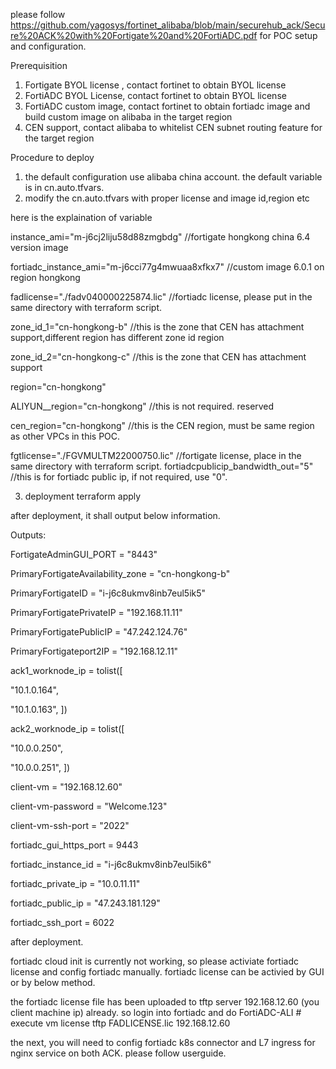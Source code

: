 please follow https://github.com/yagosys/fortinet_alibaba/blob/main/securehub_ack/Secure%20ACK%20with%20Fortigate%20and%20FortiADC.pdf for POC setup and configuration.


Prerequisition
1. Fortigate BYOL license , contact fortinet to obtain BYOL license
2. FortiADC BYOL License, contact fortinet to obtain BYOL license
3. FortiADC custom image, contact fortinet to obtain fortiadc image and build custom image on alibaba in the target region
4. CEN support, contact alibaba to whitelist CEN subnet routing feature for the target region

Procedure to deploy
1. the default configuration use alibaba china account. the default variable is in cn.auto.tfvars. 
2. modify the cn.auto.tfvars  with proper license and image id,region etc

here is the explaination of variable

instance_ami="m-j6cj2liju58d88zmgbdg" //fortigate hongkong china 6.4 version image

fortiadc_instance_ami="m-j6cci77g4mwuaa8xfkx7" //custom image 6.0.1 on region hongkong

fadlicense="./fadv040000225874.lic" //fortiadc license, please put in the same directory with terraform script.

zone_id_1="cn-hongkong-b" //this is the zone that CEN has attachment support,different region has different zone id region

zone_id_2="cn-hongkong-c" //this is the zone that CEN has attachment support

region="cn-hongkong"

ALIYUN__region="cn-hongkong" //this is not required. reserved  

cen_region="cn-hongkong" //this is the CEN region, must be same region as other VPCs in this POC.

fgtlicense="./FGVMULTM22000750.lic" //fortigate license, place in the same directory with terraform script.
fortiadcpublicip_bandwidth_out="5"  //this is for fortiadc public ip, if not required, use "0".


3. deployment
terraform apply 


after deployment, it shall output below information.

Outputs:

FortigateAdminGUI_PORT = "8443"

PrimaryFortigateAvailability_zone = "cn-hongkong-b"

PrimaryFortigateID = "i-j6c8ukmv8inb7eul5ik5"

PrimaryFortigatePrivateIP = "192.168.11.11"

PrimaryFortigatePublicIP = "47.242.124.76"

PrimaryFortigateport2IP = "192.168.12.11"

ack1_worknode_ip = tolist([

  "10.1.0.164",
  
  "10.1.0.163",
])

ack2_worknode_ip = tolist([

  "10.0.0.250",
  
  "10.0.0.251",
])

client-vm = "192.168.12.60"

client-vm-password = "Welcome.123"

client-vm-ssh-port = "2022"

fortiadc_gui_https_port = 9443

fortiadc_instance_id = "i-j6c8ukmv8inb7eul5ik6"

fortiadc_private_ip = "10.0.11.11"

fortiadc_public_ip = "47.243.181.129"

fortiadc_ssh_port = 6022



after deployment.

fortiadc cloud init is currently not working, so please activiate fortiadc license and config fortiadc manually. 
fortiadc license can be activied by GUI or by below method.

the fortiadc license file has been uploaded to tftp server  192.168.12.60 (you client machine ip) already. 
so login into fortiadc and do 
FortiADC-ALI # execute vm license tftp FADLICENSE.lic 192.168.12.60

the next, you will need to config fortiadc k8s connector and L7 ingress for nginx service on both ACK. please follow userguide.


